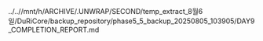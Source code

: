 ../..//mnt/h/ARCHIVE/.UNWRAP/SECOND/temp_extract_8월6일/DuRiCore/backup_repository/phase5_5_backup_20250805_103905/DAY9_COMPLETION_REPORT.md